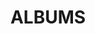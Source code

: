 ---
layout: album_gallery
resource: facebook
title: "ALBUMS"
description: "archive"
active: gallery
header-img: "img/gallery-bg.jpg"
images:

---